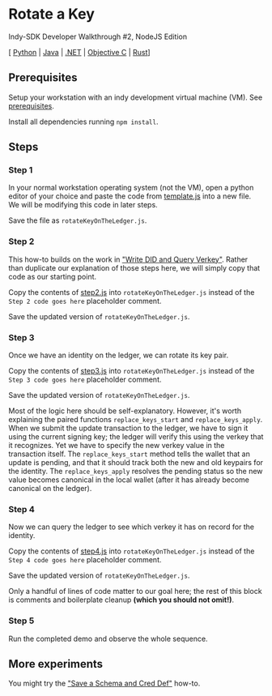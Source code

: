 # Rotate a Key

Indy-SDK Developer Walkthrough #2, NodeJS Edition

[ [Python](../python/README.md) | [Java](../java/README.md) | [.NET](../../not-yet-written.md) | [Objective C](../../not-yet-written.md) | [Rust](../rust/README.md)]


## Prerequisites

Setup your workstation with an indy development virtual machine (VM). See [prerequisites](../../prerequisites.md).

Install all dependencies running `npm install`.

## Steps

### Step 1

In your normal workstation operating system (not the VM), open a python editor of your
choice and paste the code from [template.js](template.js)
into a new file. We will be modifying this code in later steps.

Save the file as `rotateKeyOnTheLedger.js`.

### Step 2

This how-to builds on the work in
["Write DID and Query Verkey"](../../write-did-and-query-verkey/nodejs/README.md).
Rather than duplicate our explanation of those steps here, we will simply
copy that code as our starting point.

Copy the contents of [step2.js](step2.js) into
`rotateKeyOnTheLedger.js` instead of the `Step 2 code goes here` placeholder comment.

Save the updated version of `rotateKeyOnTheLedger.js`.

### Step 3

Once we have an identity on the ledger, we can rotate its key pair.

Copy the contents of [step3.js](step3.js) into
`rotateKeyOnTheLedger.js` instead of the `Step 3 code goes here` placeholder comment.

Save the updated version of `rotateKeyOnTheLedger.js`.

Most of the logic here should be self-explanatory. However, it's worth
explaining the paired functions `replace_keys_start` and `replace_keys_apply`.
When we submit the update transaction to the ledger, we have to sign it
using the current signing key; the ledger will verify this using the
verkey that it recognizes. Yet we have to specify the new verkey value
in the transaction itself. The `replace_keys_start` method tells the wallet
that an update is pending, and that it should track both the new and old keypairs
for the identity. The `replace_keys_apply` resolves the pending status
so the new value becomes canonical in the local wallet (after it has
already become canonical on the ledger).

### Step 4

Now we can query the ledger to see which verkey it has on record for the
identity.

Copy the contents of [step4.js](step4.js) into
`rotateKeyOnTheLedger.js` instead of the `Step 4 code goes here` placeholder comment.

Save the updated version of `rotateKeyOnTheLedger.js`.

Only a handful of lines of code matter to our goal here; the rest of this
block is comments and boilerplate cleanup **(which you should not omit!)**.

### Step 5

Run the completed demo and observe the whole sequence.

## More experiments

You might try the ["Save a Schema and Cred Def"](../../save-schema-and-cred-def/nodejs/README.md)
how-to.
